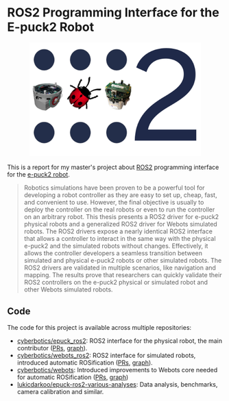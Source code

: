 # ROS2 Programming Interface for the E-puck2 Robot

<p align="center">
  <img width="400px" src="_template/project_logo.png">
</p>

This is a report for my master's project about [ROS2](https://index.ros.org/doc/ros2/) programming interface for the [e-puck2 robot](https://www.gctronic.com/doc/index.php/e-puck2).

> Robotics simulations have been proven to be a powerful tool for developing a robot controller as they are easy to set up, cheap, fast, and convenient to use.
However, the final objective is usually to deploy the controller on the real robots or even to run the controller on an arbitrary robot.
This thesis presents a ROS2 driver for e-puck2 physical robots and a generalized ROS2 driver for Webots simulated robots. 
The ROS2 drivers expose a nearly identical ROS2 interface that allows a controller to interact in the same way with the physical e-puck2 and the simulated robots without changes.
Effectively, it allows the controller developers a seamless transition between simulated and physical e-puck2 robots or other simulated robots.
The ROS2 drivers are validated in multiple scenarios, like navigation and mapping.
The results prove that researchers can quickly validate their ROS2 controllers on the e-puck2 physical or simulated robot and other Webots simulated robots.

## Code

The code for this project is available across multiple repositories:
- [cyberbotics/epuck_ros2](https://github.com/cyberbotics/epuck_ros2): ROS2 interface for the physical robot, the main contributor ([PRs](https://github.com/cyberbotics/epuck_ros2/pulls?q=is%3Apr+author%3Alukicdarkoo+is%3Aclosed+closed%3A%3C2020-08-14), [graph](https://github.com/cyberbotics/epuck_ros2/graphs/contributors?from=2020-02-17&to=2020-08-14)).
- [cyberbotics/webots_ros2](https://github.com/cyberbotics/webots_ros2): ROS2 interface for simulated robots, introduced automatic ROSification ([PRs](https://github.com/cyberbotics/webots_ros2/pulls?q=is%3Apr+author%3Alukicdarkoo+is%3Aclosed+closed%3A%3C2020-08-14), [graph](https://github.com/cyberbotics/webots_ros2/graphs/contributors?from=2020-02-17&to=2020-08-14)).
- [cyberbotics/webots](https://github.com/cyberbotics/webots): Introduced improvements to Webots core needed for automatic ROSification ([PRs](https://github.com/cyberbotics/webots/pulls?q=is%3Apr+author%3Alukicdarkoo+is%3Aclosed+closed%3A%3C2020-08-14), [graph](https://github.com/cyberbotics/webots/graphs/contributors?from=2020-02-17&to=2020-08-14))
- [lukicdarkoo/epuck-ros2-various-analyses](https://github.com/lukicdarkoo/epuck-ros2-various-analyses): Data analysis, benchmarks, camera calibration and similar.
